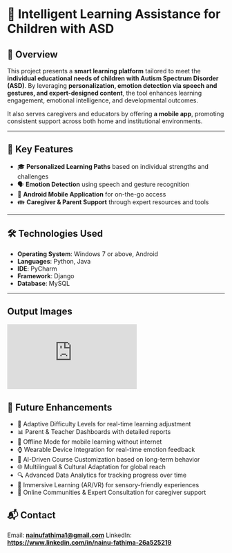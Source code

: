 # 📌 Intelligent Learning Assistance for Children with ASD

## 📖 Overview

This project presents a **smart learning platform** tailored to meet the **individual educational needs of children with Autism Spectrum Disorder (ASD)**. By leveraging **personalization, emotion detection via speech and gestures, and expert-designed content**, the tool enhances learning engagement, emotional intelligence, and developmental outcomes.

It also serves caregivers and educators by offering **a mobile app**, promoting consistent support across both home and institutional environments.

---

## 🎯 Key Features
- 🎓 **Personalized Learning Paths** based on individual strengths and challenges  
- 🗣️ **Emotion Detection** using speech and gesture recognition    
- 📱 **Android Mobile Application** for on-the-go access  
- 👪 **Caregiver & Parent Support** through expert resources and tools  

---

## 🛠️ Technologies Used
- **Operating System**: Windows 7 or above, Android  
- **Languages**: Python, Java  
- **IDE**: PyCharm  
- **Framework**: Django  
- **Database**: MySQL  

---

## Output Images
![ output images ](https://github.com/NainuFathima/ASD-Learning-Assistance/blob/44c264702f38054e893e4782d951b04a64c370b2/ASD%20SS.pdf)

## 🌱 Future Enhancements

- 🔁 Adaptive Difficulty Levels for real-time learning adjustment
- 📊 Parent & Teacher Dashboards with detailed reports
- 📶 Offline Mode for mobile learning without internet
- ⌚ Wearable Device Integration for real-time emotion feedback
- 🧠 AI-Driven Course Customization based on long-term behavior
- 🌐 Multilingual & Cultural Adaptation for global reach
- 🔍 Advanced Data Analytics for tracking progress over time
- 🧩 Immersive Learning (AR/VR) for sensory-friendly experiences
- 💬 Online Communities & Expert Consultation for caregiver support

## 📬 Contact
Email: **nainufathima1@gmail.com**
LinkedIn: **https://www.linkedin.com/in/nainu-fathima-26a525219**
